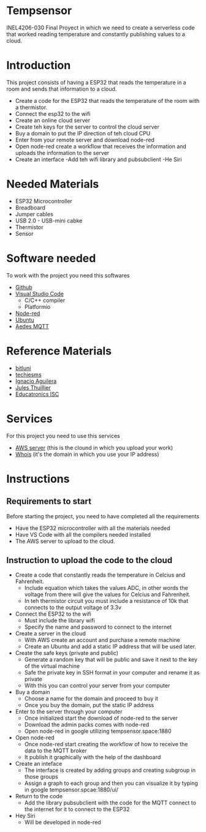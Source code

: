 # Tempsensor
INEL4206-030 Final Proyect in which we need to create a serverless code that worked reading temperature and constantly publishing values to a cloud.

# Introduction
This project consists of having a ESP32 that reads the temperature in a room and sends that information to a cloud.

- Create a code for the ESP32 that reads the temperature of the room with a thermistor.
- Connect the esp32 to the wifi
- Create an online cloud server
- Create teh keys for the server to control the cloud server
- Buy a domain to put the IP direction of teh cloud CPU
- Enter from your remote server and download node-red
- Open node-red create a workflow that receives the information and uploads the information to the server
- Create an interface 
-Add teh wifi library and pubsubclient
-He Siri

# Needed Materials

- ESP32 Microcontroller
- Breadboard
- Jumper cables
- USB 2.0 - USB-mini cabke
- Thermistor
- Sensor

# Software needed
To work with the project you need this softwares

- [Github](https://github.com/)
- [Visual Studio Code](https://code.visualstudio.com/)
  - C/C++ compiler
  - Platformio
- [Node-red](https://nodered.org/)
- [Ubuntu](https://ubuntu.com/)
- [Aedes MQTT](https://github.com/moscajs/aedes)

# Reference Materials

- [bitluni](https://www.youtube.com/watch?v=GeN7g4bdHiM&t=362s&ab_channel=bitluni)
- [techiesms](https://www.youtube.com/watch?v=srFQBM8qY_Q&t=211s&ab_channel=techiesms)
- [Ignacio Aguilera](https://www.youtube.com/watch?v=x5GML1FqcTQ&t=645s&ab_channel=IgnacioAguilera)
- [Jules Thuillier](https://www.youtube.com/watch?v=lBL8G1ht2mE&t=193s&ab_channel=JulesThuillier)
- [Educatronics ISC](https://www.youtube.com/watch?v=D6vNqHx62_c&ab_channel=EDUCATRONICOSISC)


# Services
For this project you need to use this services

- [AWS server](https://aws.amazon.com/es/ec2/) (this is the clound in which you upload your work)
- [Whois](https://www.whois.com/) (it's the domain in which you use your IP address)

# Instructions

## Requirements to start
Before starting the project, you need to have completed all the requirements

- Have the ESP32 microcontroller with all the materials needed
- Have VS Code with all the compilers needed installed
- The AWS server to upload to the cloud.

## Instruction to upload the code to the cloud

- Create a code that constantly reads the temperature in Celcius and Fahrenheit.
  - Include equation which takes the values ADC, in other words the voltage from there will give the values for Celcius and Fahrenheit.
  - In teh thermistor circuit you must include a resistance of 10k that connects to the output voltage of 3.3v
- Connect the ESP32 to the wifi
  - Must include the library wifi
  - Specify the name and password to connect to the internet
- Create a server in the cloud
  - With AWS create an account and purchase a remote machine 
  - Create an Ubuntu and add a static IP address that will be used later.
- Create the safe keys (private and public)
  - Generate a random key that will be public and save it next to the key of the virtual machine
  - Safe the private key in SSH format in your computer and rename it as private
  - With this you can control your server from your computer
- Buy a domain
  - Choose a name for the domain and proceed to buy it
  - Once you buy the domain, put the static IP address
- Enter to the server through your computer
  - Once initialized start the download of node-red to the server
  - Download the admin packs comes with node-red
  - Open node-red in google utilizing tempsensor.space:1880
- Open node-red
  - Once node-red start creating the workflow of how to receive the data to the MQTT broker
  - It publish it graphically with the help of the dashboard
- Create an inteface
  - The interface is created by adding groups and creating subgroup in those groups
  - Assign a graph to each group and then you can visualize it by typing in google tempsensor.spcae:1880/ui/
- Return to the code
  - Add the library pubsubclient with the code for the MQTT connect to the internet for it to connect to the ESP32
- Hey Siri
  - Will be developed in node-red

